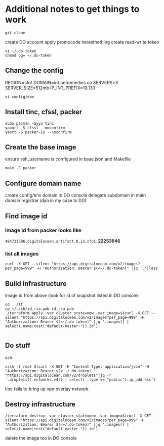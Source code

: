 # Additional notes to get things to work

```
git clone
```
create DO account
apply promocode heresthething
create read-write token
```
vi ~/.do-token
chmod og= ~/.do-token
```
## Change the config
REGION=sfo1
DOMAIN=int.netremedies.ca
SERVERS=3
SERVER_SIZE=512mb
IP_INT_PREFIX=10.130
```
vi config/env
```
## Install tinc, cfssl, packer
```
sudo pacman -Syyu tinc
yaourt -S cfssl --noconfirm
yaort -S packer-io --noconfirm
```
## Create the base image
ensure ssh_username is configured in base.json and Makefile
```
make -C packer
```
## Configure domain name
create  config/env domain in DO console
delegate subdomain in main domain registrar (dyn in my case to DO)
## Find image id
### image id from packer looks like

`484723386,digitalocean,artifact,0,id,sfo1:`**22253946**

### list all images
```
curl -X GET --silent "https://api.digitalocean.com/v2/images?per_page=999" -H "Authorization: Bearer $(<~/.do-token)" |jq '.'|less
```
## Build infrastructure
image id from above (look for id of snapshot listed in DO console)
```
cd ../tf
cp ~/.ssh/id_rsa.pub id_rsa.pub
./terraform apply -var cluster_state=new -var image=$(curl -X GET --silent "https://api.digitalocean.com/v2/images?per_page=999" -H "Authorization: Bearer $(<~/.do-token)" |jq '.images[] | select(.name|test("default-master-")).id')


```
## Do stuff

ssh
```
cssh -l root $(curl -X GET -H "Content-Type: application/json" -H "Authorization: Bearer $(< ~/.do-token) " "https://api.digitalocean.com/v2/droplets"|jq -r '.droplets[].networks.v4[] | select( .type == "public").ip_address')
```
tinc fails to bring up vpn overlay network

## Destroy infrastructure
```
/terraform destroy -var cluster_state=new -var image=$(curl -X GET --silent "https://api.digitalocean.com/v2/images?per_page=999" -H "Authorization: Bearer $(<~/.do-token)" |jq '.images[] | select(.name|test("default-master-")).id')
```
delete the image too in DO console

